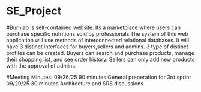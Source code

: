 # SE_Project
#Burnlab is self-contained website. Its a marketplace where users can purchase specific nutritions sold by professionals.The system of this web application will use methods of interconnected relational databases. It will have 3 distinct interfaces for buyers,sellers and admins. 3 type of distinct profiles can be created. Buyers can search and purchase products, manage their shopping list, and see order history. Sellers can only add new products with the approval of admins. 

#Meeting Minutes:
09/26/25    90 minutes    General preperation for 3rd sprint
09/29/25    30 minutes    Architecture and SRS discussions
